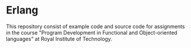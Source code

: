 # Erlang
This repository consist of example code and source code for assignments in the course "Program Development in Functional and Object-oriented languages" at Royal Institute of Technology.
